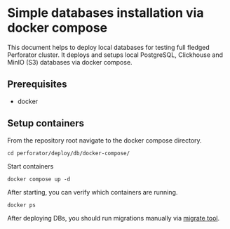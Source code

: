 # Simple databases installation via docker compose
This document helps to deploy local databases for testing full fledged Perforator cluster. It deploys and setups local PostgreSQL, Clickhouse and MinIO (S3) databases via docker compose.

## Prerequisites

- docker

## Setup containers

From the repository root navigate to the docker compose directory.

```console
cd perforator/deploy/db/docker-compose/
```

Start containers

```console
docker compose up -d
```

After starting, you can verify which containers are running.

```console
docker ps
```

After deploying DBs, you should run migrations manually via [migrate tool](../migrate-schema.md).